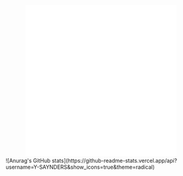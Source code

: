 <div align="center">
    <img src="header.svg" width="400" height="400" alt="css-in-readme">
</div>
![Anurag's GitHub stats](https://github-readme-stats.vercel.app/api?username=Y-SAYNDERS&show_icons=true&theme=radical)
<!--
**Y-SAYNDERS/Y-SAYNDERS** is a ✨ _special_ ✨ repository because its `README.md` (this file) appears on your GitHub profile.

Here are some ideas to get you started:

- 🔭 I’m currently working on ...
- 🌱 I’m currently learning ...
- 👯 I’m looking to collaborate on ...
- 🤔 I’m looking for help with ...
- 💬 Ask me about ...
- 📫 How to reach me: ...
- 😄 Pronouns: ...
- ⚡ Fun fact: ...
-->
